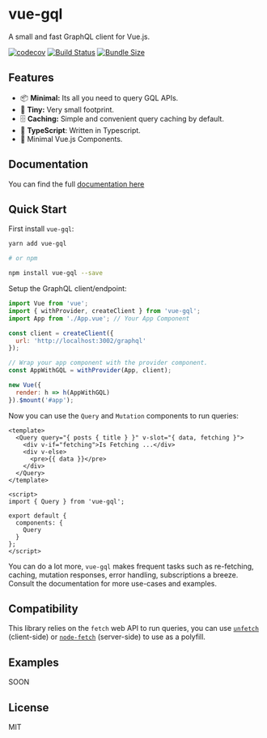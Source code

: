 # vue-gql

A small and fast GraphQL client for Vue.js.

<p align="center">

[![codecov](https://codecov.io/gh/baianat/vue-gql/branch/master/graph/badge.svg)](https://codecov.io/gh/baianat/vue-gql)
[![Build Status](https://travis-ci.org/baianat/vue-gql.svg?branch=master)](https://travis-ci.org/baianat/vue-gql)
[![Bundle Size](https://badgen.net/bundlephobia/minzip/vue-gql)](https://bundlephobia.com/result?p=vue-gql@0.1.0)

</p>

## Features

- 📦 **Minimal:** Its all you need to query GQL APIs.
- 🦐 **Tiny:** Very small footprint.
- 🗄 **Caching:** Simple and convenient query caching by default.
- 💪 **TypeScript**: Written in Typescript.
- 💚 Minimal Vue.js Components.

## Documentation

You can find the full [documentation here](https://baianat.github.io/vue-gql)

## Quick Start

First install `vue-gql`:

```bash
yarn add vue-gql

# or npm

npm install vue-gql --save
```

Setup the GraphQL client/endpoint:

```js
import Vue from 'vue';
import { withProvider, createClient } from 'vue-gql';
import App from './App.vue'; // Your App Component

const client = createClient({
  url: 'http://localhost:3002/graphql'
});

// Wrap your app component with the provider component.
const AppWithGQL = withProvider(App, client);

new Vue({
  render: h => h(AppWithGQL)
}).$mount('#app');
```

Now you can use the `Query` and `Mutation` components to run queries:

```vue
<template>
  <Query query="{ posts { title } }" v-slot="{ data, fetching }">
    <div v-if="fetching">Is Fetching ...</div>
    <div v-else>
      <pre>{{ data }}</pre>
    </div>
  </Query>
</template>

<script>
import { Query } from 'vue-gql';

export default {
  components: {
    Query
  }
};
</script>
```

You can do a lot more, `vue-gql` makes frequent tasks such as re-fetching, caching, mutation responses, error handling, subscriptions a breeze. Consult the documentation for more use-cases and examples.

## Compatibility

This library relies on the `fetch` web API to run queries, you can use [`unfetch`](https://github.com/developit/unfetch) (client-side) or [`node-fetch`](https://www.npmjs.com/package/node-fetch) (server-side) to use as a polyfill.

## Examples

SOON

## License

MIT
